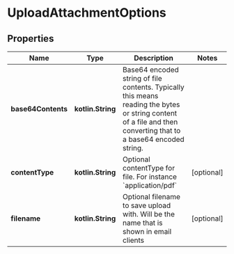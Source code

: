 
# UploadAttachmentOptions

## Properties
Name | Type | Description | Notes
------------ | ------------- | ------------- | -------------
**base64Contents** | **kotlin.String** | Base64 encoded string of file contents. Typically this means reading the bytes or string content of a file and then converting that to a base64 encoded string. | 
**contentType** | **kotlin.String** | Optional contentType for file. For instance &#x60;application/pdf&#x60; |  [optional]
**filename** | **kotlin.String** | Optional filename to save upload with. Will be the name that is shown in email clients |  [optional]



